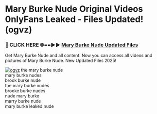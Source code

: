 # Mary Burke Nude Original Videos 0nlyFans Leaked - Files Updated! (ogvz)

<h3>🔴 CLICK HERE 🌐==►► <a href="https://tinyurl.com/yrmya6cz" rel="nofollow">Mary Burke Nude Updated Files</a></h3>

Get Mary Burke Nude and all content. Now you can access all videos and pictures of Mary Burke Nude. New Updated Files 2025!

[![ogvz](https://i.imgur.com/FMdXYCs.gif)](https://tinyurl.com/yrmya6cz)
the mary burke nude<br>
mary burke nudes<br>
brook burke nude<br>
the mary burke nudes<br>
brooke burke nudes<br>
nude mary burke<br>
marry burke nude<br>
mary burke leaked nude